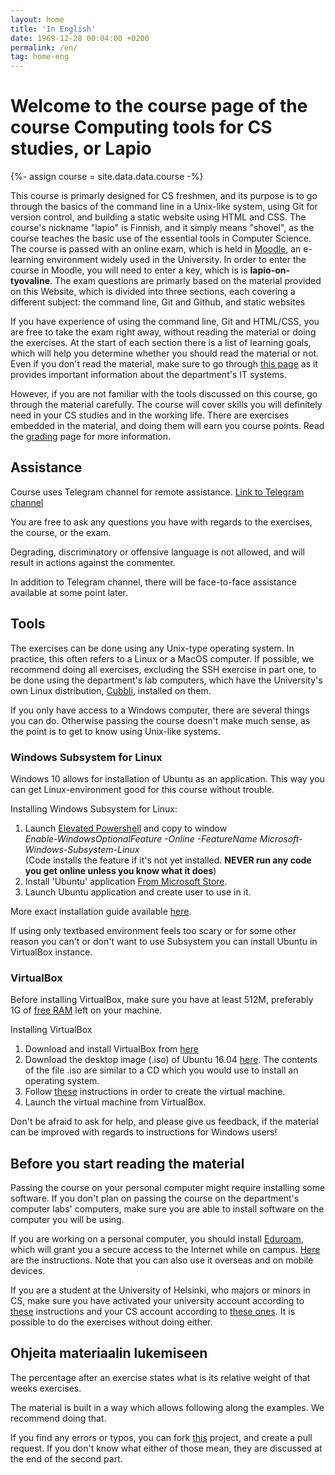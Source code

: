 ```yaml
---
layout: home
title: 'In English'
date: 1969-12-28 00:04:00 +0200
permalink: /en/
tag: home-eng
---
```


<h1 id="main-title">Welcome to the course page of the course Computing tools for CS studies, or Lapio </h1>
{%- assign course = site.data.data.course -%}

This course is primarly designed for CS freshmen, and its purpose is to go through the basics of the command line in a Unix-like system, using Git for version control, and building a static website using HTML and CSS. The course's nickname "lapio" is Finnish, and it simply means "shovel", as the course teaches the basic use of the essential tools in Computer Science.
The course is passed with an online exam, which is held in [Moodle]({{course.moodle}}), an e-learning environment widely used in the University. In order to enter the course  in Moodle, you will need to enter a key, which is is **lapio-on-tyovaline**. The exam questions are primarly based on the material provided on this Website, which is divided into three sections, each covering a different subject: the command line, Git and Github, and static websites

If you have experience of using the command line, Git and HTML/CSS, you are free to take the exam right away, without reading the material or doing the exercises. At the start of each section there is a list of learning goals, which will help you determine whether you should read the material or not. Even if you don't read the material, make sure to go through [this page](/departments-systems) as it provides important information about the department's IT systems.

However, if you are not familiar with the tools discussed on this course, go through the material carefully. The course will cover skills you will definitely need in your CS studies and in the working life. There are exercises embedded in the material, and doing them will earn you course points. Read the [grading](/exam) page for more information.

## Assistance

Course uses Telegram channel for remote assistance.
[Link to Telegram channel](https://t.me/tktlapio)

You are free to ask any questions you have with regards to the exercises, the course, or the exam.

Degrading, discriminatory or offensive language is not allowed, and will result in actions against the commenter.

In addition to Telegram channel, there will be face-to-face assistance available at some point later. <!--You can find timetable [here](/paja) --->

## Tools

The exercises can be done using any Unix-type operating system. In practice, this often refers to a Linux or a MacOS computer. If possible, we recommend doing all exercises, excluding the SSH exercise in part one, to be done using the department's lab computers, which have the University's own Linux distribution, [Cubbli](https://wiki.helsinki.fi/display/it4sci/Cubbli+Linux), installed on them.

If you only have access to a Windows computer, there are several things you can do. Otherwise passing the course doesn't make much sense, as the point is to get to know using Unix-like systems.

### **Windows Subsystem for Linux**

Windows 10 allows for installation of Ubuntu as an application. This way you can get Linux-environment good for this course without trouble.

Installing Windows Subsystem for Linux:

1. Launch [Elevated Powershell](https://www.thewindowsclub.com/how-to-open-an-elevated-powershell-prompt-in-windows-10) and copy to window 
<br>*Enable-WindowsOptionalFeature -Online -FeatureName Microsoft-Windows-Subsystem-Linux*
<br>(Code installs the feature if it's not yet installed. **NEVER run any code you get online unless you know what it does**)
2. Install 'Ubuntu' application [From Microsoft Store](https://www.microsoft.com/fi-fi/p/ubuntu/9nblggh4msv6?activetab=pivot%3Aoverviewtab).
3. Launch Ubuntu application and create user to use in it.

More exact installation guide available [here](https://docs.microsoft.com/en-us/windows/wsl/install-win10).

If using only textbased environment feels too scary or for some other reason you can't or don't want to use Subsystem you can install Ubuntu in VirtualBox instance.

### **VirtualBox**

Before installing VirtualBox, make sure you have at least 512M, preferably 1G of [free RAM](https://www.computerhope.com/issues/ch000149.htm) left on your machine.

Installing VirtualBox

1. Download and install VirtualBox from [here](https://www.virtualbox.org/wiki/Downloads)
2. Download the desktop image (.iso) of Ubuntu 16.04 [here](http://releases.ubuntu.com/16.04/). The contents of the file .iso are similar to a CD which you would use to install an operating system.
3. Follow [these](http://www.psychocats.net/ubuntu/virtualbox) instructions in order to create the virtual machine.
4. Launch the virtual machine from VirtualBox.

Don't be afraid to ask for help, and please give us feedback, if the material can be improved with regards to instructions for Windows users!

## Before you start reading the material

Passing the course on your personal computer might require installing some software. If you don't plan on passing the course on the department's computer labs' computers, make sure you are able to install software on the computer you will be using.

If you are working on a personal computer, you should install [Eduroam](https://www.eduroam.org/what-is-eduroam/), which will grant you a secure access to the Internet while on campus. [Here](https://helpdesk.it.helsinki.fi/en/instructions/logging-and-connections/networks/setting-eduroam-installer-package) are the instructions. Note that you can also use it overseas and on mobile devices.

If you are a student at the University of Helsinki, who majors or minors in CS, make sure you have activated your university account according to [these](https://helpdesk.it.helsinki.fi/en/instructions/logging-and-connections/user-account/activating-new-username) instructions and your CS account according to [these ones](https://www.cs.helsinki.fi/en/compfac/user-accounts). It is possible to do the exercises without doing either.


## Ohjeita materiaalin lukemiseen

The percentage after an exercise states what is its relative weight of that weeks exercises.

The material is built in a way which allows following along the examples. We recommend doing that.

If you find any errors or typos, you can fork [this](https://github.com/tkt-lapio/tkt-lapio.github.io) project, and create a pull request. If you don't know what either of those mean, they are discussed at the end of the second part.
